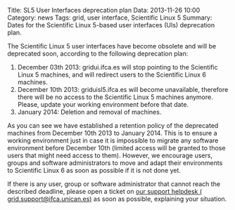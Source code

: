 Title: SL5 User Interfaces deprecation plan
Data: 2013-11-26 10:00
Category: news
Tags: grid, user interface, Scientific Linux 5
Summary: Dates for the Scientific Linux 5-based user interfaces (UIs) deprecation plan.

The Scientific Linux 5 user interfaces have become obsolete and will be
deprecated soon, according to the following deprecation plan:

1. December 03th 2013: gridui.ifca.es will stop pointing to the Scientific
   Linux 5 machines, and will redirect users to the Scientific Linux 6
   machines.
1. December 10th 2013: griduisl5.ifca.es will become unavailable, therefore
   there will be no access to the Scientific Linux 5 machines anymore. Please,
   update your working environment before that date.
1. January 2014: Deletion and removal of machines.

As you can see we have established a retention policy of the deprecated
machines from December 10th 2013 to January 2014. This is to ensure a working
environment just in case it is impossible to migrate any software environment
before December 10th (limited access will be granted to those users that might
need access to them). However, we encourage users, groups and software
administrators to move and adapt their environments to Scientific Linux 6 as
soon as possible if it is not done yet.

If there is any user, group or software administrator that cannot reach the
described deadline, please open a ticket on [our support helpdesk (
grid.support@ifca.unican.es)](mailto:grid.support@ifca.unican.es) as soon as
possible, explaining your situation.
